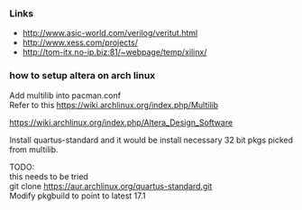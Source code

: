 ### Links
- http://www.asic-world.com/verilog/veritut.html
- http://www.xess.com/projects/
- http://tom-itx.no-ip.biz:81/~webpage/temp/xilinx/

### how to setup altera on arch linux

Add multilib into pacman.conf  
Refer to this https://wiki.archlinux.org/index.php/Multilib  

https://wiki.archlinux.org/index.php/Altera_Design_Software

Install quartus-standard and it would be install necessary 32 bit pkgs picked
from multilib.  

TODO:  
this needs to be tried   
git clone https://aur.archlinux.org/quartus-standard.git   
Modify pkgbuild to point to latest 17.1
